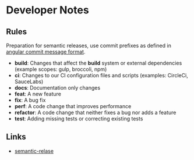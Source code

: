 # Developer Notes

## Rules
Preparation for semantic releases, use commit prefixes as defined in
[angular commit message format](https://github.com/angular/angular/blob/main/CONTRIBUTING.md#-commit-message-format).

* **build**: Changes that affect the **build** system or external dependencies (example scopes: gulp, broccoli, npm)
* **ci**: Changes to our CI configuration files and scripts (examples: CircleCi, SauceLabs)
* **docs**: Documentation only changes
* **feat**: A new feature
* **fix**: A bug fix
* **perf**: A code change that improves performance
* **refactor**: A code change that neither fixes a bug nor adds a feature
* **test**: Adding missing tests or correcting existing tests

## Links
* [semantic-relase](https://semantic-release.gitbook.io)
